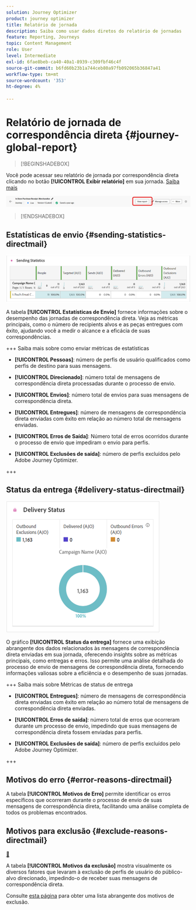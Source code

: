 ```yaml
---
solution: Journey Optimizer
product: journey optimizer
title: Relatório de jornada
description: Saiba como usar dados diretos do relatório de jornadas
feature: Reporting, Journeys
topic: Content Management
role: User
level: Intermediate
exl-id: 6fae8beb-ca40-40a1-8939-c309fbf46c4f
source-git-commit: b6fd60b23b1a744ceb80a97fb092065b36847a41
workflow-type: tm+mt
source-wordcount: '353'
ht-degree: 4%

---
```


# Relatório de jornada de correspondência direta {#journey-global-report}

>[!BEGINSHADEBOX]

Você pode acessar seu relatório de jornada por correspondência direta clicando no botão **[!UICONTROL Exibir relatório]** em sua jornada. [Saiba mais](report-gs-cja.md)

![](assets/report-access-jo.png)

>[!ENDSHADEBOX]

## Estatísticas de envio {#sending-statistics-directmail}

![](assets/cja-direct-sending-stat.png)

A tabela **[!UICONTROL Estatísticas de Envio]** fornece informações sobre o desempenho das jornadas de correspondência direta. Veja as métricas principais, como o número de recipients alvos e as peças entregues com êxito, ajudando você a medir o alcance e a eficácia de suas correspondências.

+++ Saiba mais sobre como enviar métricas de estatísticas

* **[!UICONTROL Pessoas]**: número de perfis de usuário qualificados como perfis de destino para suas mensagens.

* **[!UICONTROL Direcionado]**: número total de mensagens de correspondência direta processadas durante o processo de envio.

* **[!UICONTROL Envios]**: número total de envios para suas mensagens de correspondência direta.

* **[!UICONTROL Entregues]**: número de mensagens de correspondência direta enviadas com êxito em relação ao número total de mensagens enviadas.

* **[!UICONTROL Erros de Saída]**: Número total de erros ocorridos durante o processo de envio que impediram o envio para perfis.

* **[!UICONTROL Exclusões de saída]**: número de perfis excluídos pelo Adobe Journey Optimizer.

+++

## Status da entrega {#delivery-status-directmail}

![](assets/cja-direct-delivery-status.png)

O gráfico **[!UICONTROL Status da entrega]** fornece uma exibição abrangente dos dados relacionados às mensagens de correspondência direta enviadas em sua jornada, oferecendo insights sobre as métricas principais, como entregas e erros. Isso permite uma análise detalhada do processo de envio de mensagens de correspondência direta, fornecendo informações valiosas sobre a eficiência e o desempenho de suas jornadas.

+++ Saiba mais sobre Métricas de status de entrega

* **[!UICONTROL Entregues]**: número de mensagens de correspondência direta enviadas com êxito em relação ao número total de mensagens de correspondência direta enviadas.

* **[!UICONTROL Erros de saída]**: número total de erros que ocorreram durante um processo de envio, impedindo que suas mensagens de correspondência direta fossem enviadas para perfis.

* **[!UICONTROL Exclusões de saída]**: número de perfis excluídos pelo Adobe Journey Optimizer.

+++

## Motivos do erro {#error-reasons-directmail}

A tabela **[!UICONTROL Motivos de Erro]** permite identificar os erros específicos que ocorreram durante o processo de envio de suas mensagens de correspondência direta, facilitando uma análise completa de todos os problemas encontrados.

## Motivos para exclusão {#exclude-reasons-directmail}

[&#128279;](assets/cja-direct-excluded.png)

A tabela **[!UICONTROL Motivos da exclusão]** mostra visualmente os diversos fatores que levaram à exclusão de perfis de usuário do público-alvo direcionado, impedindo-o de receber suas mensagens de correspondência direta.

Consulte [esta página](exclusion-list.md) para obter uma lista abrangente dos motivos de exclusão.
